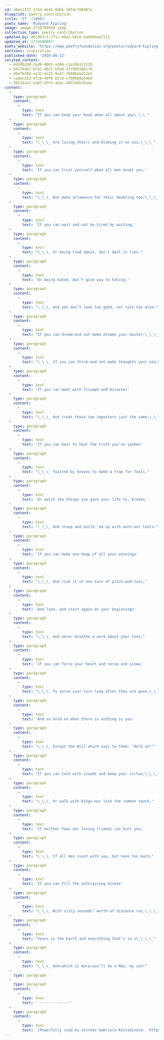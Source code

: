 ```yaml
---
id: 10ee1f27-171d-4e41-8dbb-16f4c788d07a
blueprint: poetry_contribution
title: 'If  (1895)'
poets_name: 'Rudyard Kipling'
image: image-1718799459.jpeg
collection_type: poetry-contribution
updated_by: 46c097c5-771c-49e2-b8c6-ba6009ae7172
updated_at: 1733588807
poets_website: 'https://www.poetryfoundation.org/poets/rudyard-kipling'
sections: inspiration
published_date: '1910-06-12'
related_content:
  - 6d28b288-2ed8-4983-a206-c1a19b3c1219
  - b4176ab7-67b2-40c2-b5e0-37c995d46176
  - 09efbf0d-ae32-4c23-9a4f-70088a5d12e5
  - cadec32d-dfcb-49f6-b5c8-cf60068eb464
  - 582161a7-ea07-4374-abac-40154bb36abe
content:
  -
    type: paragraph
    content:
      -
        type: text
        text: "If you can keep your head when all about you\_\_\_"
  -
    type: paragraph
    content:
      -
        type: text
        text: "\_\_\_ Are losing theirs and blaming it on you,\_\_\_"
  -
    type: paragraph
    content:
      -
        type: text
        text: 'If you can trust yourself when all men doubt you,'
  -
    type: paragraph
    content:
      -
        type: text
        text: "\_\_\_ But make allowance for their doubting too;\_\_\_"
  -
    type: paragraph
    content:
      -
        type: text
        text: 'If you can wait and not be tired by waiting,'
  -
    type: paragraph
    content:
      -
        type: text
        text: "\_\_\_ Or being lied about, don’t deal in lies,"
  -
    type: paragraph
    content:
      -
        type: text
        text: 'Or being hated, don’t give way to hating,'
  -
    type: paragraph
    content:
      -
        type: text
        text: "\_\_\_ And yet don’t look too good, nor talk too wise:"
  -
    type: paragraph
    content:
      -
        type: text
        text: "If you can dream—and not make dreams your master;\_\_\_"
  -
    type: paragraph
    content:
      -
        type: text
        text: "\_\_\_ If you can think—and not make thoughts your aim;\_\_\_"
  -
    type: paragraph
    content:
      -
        type: text
        text: 'If you can meet with Triumph and Disaster'
  -
    type: paragraph
    content:
      -
        type: text
        text: "\_\_\_ And treat those two impostors just the same;\_\_\_"
  -
    type: paragraph
    content:
      -
        type: text
        text: 'If you can bear to hear the truth you’ve spoken'
  -
    type: paragraph
    content:
      -
        type: text
        text: "\_\_\_ Twisted by knaves to make a trap for fools,"
  -
    type: paragraph
    content:
      -
        type: text
        text: 'Or watch the things you gave your life to, broken,'
  -
    type: paragraph
    content:
      -
        type: text
        text: "\_\_\_ And stoop and build ’em up with worn-out tools:"
  -
    type: paragraph
    content:
      -
        type: text
        text: 'If you can make one heap of all your winnings'
  -
    type: paragraph
    content:
      -
        type: text
        text: "\_\_\_ And risk it on one turn of pitch-and-toss,"
  -
    type: paragraph
    content:
      -
        type: text
        text: 'And lose, and start again at your beginnings'
  -
    type: paragraph
    content:
      -
        type: text
        text: "\_\_\_ And never breathe a word about your loss;"
  -
    type: paragraph
    content:
      -
        type: text
        text: 'If you can force your heart and nerve and sinew'
  -
    type: paragraph
    content:
      -
        type: text
        text: "\_\_\_ To serve your turn long after they are gone,\_\_\_"
  -
    type: paragraph
    content:
      -
        type: text
        text: 'And so hold on when there is nothing in you'
  -
    type: paragraph
    content:
      -
        type: text
        text: "\_\_\_ Except the Will which says to them: ‘Hold on!’"
  -
    type: paragraph
    content:
      -
        type: text
        text: "If you can talk with crowds and keep your virtue,\_\_\_"
  -
    type: paragraph
    content:
      -
        type: text
        text: "\_\_\_ Or walk with Kings—nor lose the common touch,"
  -
    type: paragraph
    content:
      -
        type: text
        text: 'If neither foes nor loving friends can hurt you,'
  -
    type: paragraph
    content:
      -
        type: text
        text: "\_\_\_ If all men count with you, but none too much;"
  -
    type: paragraph
    content:
      -
        type: text
        text: 'If you can fill the unforgiving minute'
  -
    type: paragraph
    content:
      -
        type: text
        text: "\_\_\_ With sixty seconds’ worth of distance run,\_\_\_"
  -
    type: paragraph
    content:
      -
        type: text
        text: "Yours is the Earth and everything that’s in it,\_\_\_"
  -
    type: paragraph
    content:
      -
        type: text
        text: "\_\_\_ And—which is more—you’ll be a Man, my son!"
  -
    type: paragraph
  -
    type: paragraph
    content:
      -
        type: text
        text: '---------------'
  -
    type: paragraph
    content:
      -
        type: text
        text: '(Powerfully read by actress Gabriela Kostadinova:  https://www.youtube.com/watch?v=O2QYZ_vlQSc)'
---
```

